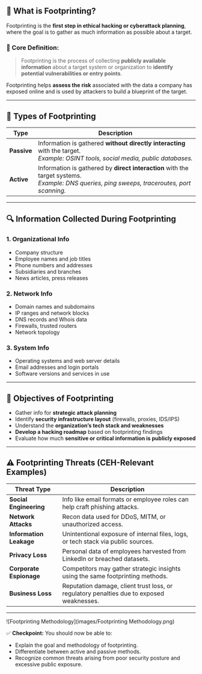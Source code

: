 ## 🧠 What is Footprinting?

Footprinting is the **first step in ethical hacking or cyberattack planning**, where the goal is to gather as much information as possible about a target.

### 🎯 Core Definition:
> Footprinting is the process of collecting **publicly available information** about a target system or organization to **identify potential vulnerabilities or entry points**.

Footprinting helps **assess the risk** associated with the data a company has exposed online and is used by attackers to build a blueprint of the target.

---

## 🧩 Types of Footprinting

| Type              | Description |
|-------------------|-------------|
| **Passive**       | Information is gathered **without directly interacting** with the target. <br> *Example: OSINT tools, social media, public databases.* |
| **Active**        | Information is gathered by **direct interaction** with the target systems. <br> *Example: DNS queries, ping sweeps, traceroutes, port scanning.* |

---

## 🔍 Information Collected During Footprinting

### 1. **Organizational Info**
- Company structure
- Employee names and job titles
- Phone numbers and addresses
- Subsidiaries and branches
- News articles, press releases

### 2. **Network Info**
- Domain names and subdomains
- IP ranges and network blocks
- DNS records and Whois data
- Firewalls, trusted routers
- Network topology

### 3. **System Info**
- Operating systems and web server details
- Email addresses and login portals
- Software versions and services in use

---

## 🎯 Objectives of Footprinting

- Gather info for **strategic attack planning**
- Identify **security infrastructure layout** (firewalls, proxies, IDS/IPS)
- Understand the **organization’s tech stack and weaknesses**
- **Develop a hacking roadmap** based on footprinting findings
- Evaluate how much **sensitive or critical information is publicly exposed**

---

## ⚠️ Footprinting Threats (CEH-Relevant Examples)

| Threat Type           | Description |
|------------------------|-------------|
| **Social Engineering** | Info like email formats or employee roles can help craft phishing attacks. |
| **Network Attacks**    | Recon data used for DDoS, MITM, or unauthorized access. |
| **Information Leakage**| Unintentional exposure of internal files, logs, or tech stack via public sources. |
| **Privacy Loss**       | Personal data of employees harvested from LinkedIn or breached datasets. |
| **Corporate Espionage**| Competitors may gather strategic insights using the same footprinting methods. |
| **Business Loss**      | Reputation damage, client trust loss, or regulatory penalties due to exposed weaknesses. |

---

![Footprinting Methodology](images/Footprinting Methodology.png)

✅ **Checkpoint:** You should now be able to:
- Explain the goal and methodology of footprinting.
- Differentiate between active and passive methods.
- Recognize common threats arising from poor security posture and excessive public exposure.
